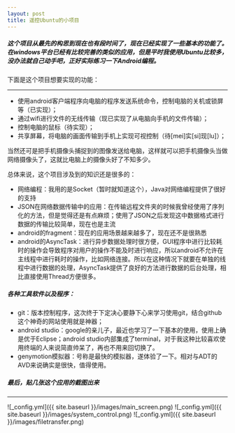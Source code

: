 ```yaml
---
layout: post
title: 遥控Ubuntu的小项目
---
```


##### 这个项目从最先的构思到现在也有段时间了，现在已经实现了一些基本的功能了。在windows平台已经有比较完善的类似的应用，但是平时我使用Ubuntu比较多，没办法就自己动手吧，正好实际练习一下Android编程。

下面是这个项目想要实现的功能：

***
 - 使用android客户端程序向电脑的程序发送系统命令，控制电脑的关机或锁屏等（已实现）；
 - 通过wifi进行文件的无线传输（现已实现了从电脑向手机的文件传输）；
 - 控制电脑的鼠标（待实现）；
 - 共享屏幕，将电脑的画面传输到手机上实现可视控制（待[mei]实[si]现[lu]）；

当然还可是把手机摄像头捕捉到的图像发送给电脑，这样就可以把手机摄像头当做网络摄像头了，这就比电脑上的摄像头好了不知多少。

总体来说，这个项目涉及到的知识还是很多的：
 - 网络编程：我用的是Socket（暂时就知道这个），Java对网络编程提供了很好的支持
 - JSON在网络数据传输中的应用：在传输远程文件夹的时候我曾经使用了序列化的方法，但是觉得还是有点麻烦；使用了JSON之后发现这中数据格式进行数据的传输比较简单，现在也是主流
 - android的fragment：现在的应用场景越来越多了，现在还不是很熟悉
 - android的AsyncTask：进行异步数据处理时很方便，GUI程序中进行比较耗时的操作会导致程序对用户的操作不能及时进行响应，所以android不允许在主线程中进行耗时的操作，比如网络连接。所以在这种情况下就要在单独的线程中进行数据的处理，AsyncTask提供了良好的方法进行数据的后台处理，相比直接使用Thread方便很多。

##### 各种工具软件以及程序：
 - git：版本控制程序，这次终于下定决心要静下心来学习使用git，结合github这个神奇的网站使用就是神器；
 - android studio：google的亲儿子，最近也学习了一下基本的使用，使用上确是优于Eclipse；android studio内部集成了terminal，对于我这种比较喜欢使用终端的人来说简直帅呆了，再也不用来回切换了。
 - genymotion模拟器：号称是最快的模拟器，遂体验了一下。相对与ADT的AVD来说确实是很快，值得使用。
 

##### 最后，贴几张这个应用的截图出来

***

![_config.yml]({{ site.baseurl }}/images/main_screen.png)
![_config.yml]({{ site.baseurl }}/images/system_control.png)
![_config.yml]({{ site.baseurl }}/images/filetransfer.png)
